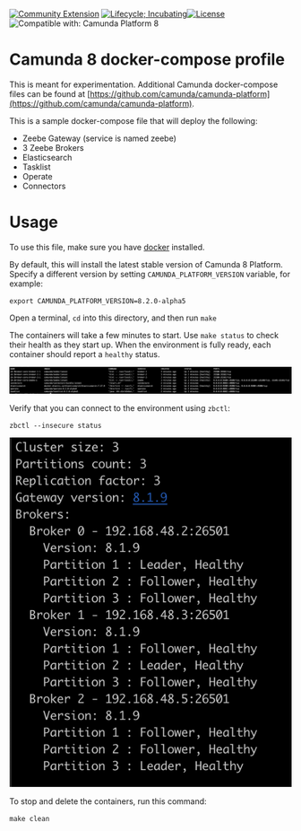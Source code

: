 [![Community Extension](https://img.shields.io/badge/Community%20Extension-An%20open%20source%20community%20maintained%20project-FF4700)](https://github.com/camunda-community-hub/community)
[![Lifecycle; Incubating](https://img.shields.io/badge/Lifecycle-Proof%20of%20Concept-blueviolet)](https://github.com/Camunda-Community-Hub/community/blob/main/extension-lifecycle.md#proof-of-concept-)[![License](https://img.shields.io/badge/License-Apache%202.0-blue.svg)](https://opensource.org/licenses/Apache-2.0)
![Compatible with: Camunda Platform 8](https://img.shields.io/badge/Compatible%20with-Camunda%20Platform%208-0072Ce)

# Camunda 8 docker-compose profile

This is meant for experimentation. Additional Camunda docker-compose files can be found at [https://github.com/camunda/camunda-platform](https://github.com/camunda/camunda-platform).

This is a sample docker-compose file that will deploy the following: 

- Zeebe Gateway (service is named zeebe)
- 3 Zeebe Brokers
- Elasticsearch
- Tasklist
- Operate
- Connectors

# Usage

To use this file, make sure you have [docker](https://docs.docker.com/compose/) installed.

By default, this will install the latest stable version of Camunda 8 Platform. Specify a different version by setting `CAMUNDA_PLATFORM_VERSION` variable, for example:

```shell
export CAMUNDA_PLATFORM_VERSION=8.2.0-alpha5
```

Open a terminal, `cd` into this directory, and then run `make`

The containers will take a few minutes to start. Use `make status` to check their health as they start up. When the environment is fully ready, each container should report a `healthy` status. 

![](healthy_containers.png)

Verify that you can connect to the environment using `zbctl`:  

```shell
zbctl --insecure status
```

![](zbctl_status.png)

To stop and delete the containers, run this command: 

```shell
make clean
```
